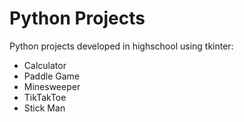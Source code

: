 # Python Projects
Python projects developed in highschool using tkinter:
* Calculator
* Paddle Game
* Minesweeper
* TikTakToe
* Stick Man
